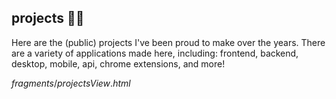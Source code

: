 ## projects 👨‍💻
Here are the (public) projects I've been proud to make over the years. There are a variety of applications made here, including: frontend, backend, desktop, mobile, api, chrome extensions, and more!

${fragments/projectsView.html}$